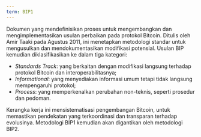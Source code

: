 ```yaml
---
term: BIP1
---
```


Dokumen yang mendefinisikan proses untuk mengembangkan dan mengimplementasikan usulan perbaikan pada protokol Bitcoin. Ditulis oleh Amir Taaki pada Agustus 2011, ini menetapkan metodologi standar untuk mengusulkan dan mendokumentasikan modifikasi potensial. Usulan BIP kemudian diklasifikasikan ke dalam tiga kategori:
* *Standards Track*: yang berkaitan dengan modifikasi langsung terhadap protokol Bitcoin dan interoperabilitasnya;
* *Informational*: yang menyediakan informasi umum tetapi tidak langsung mempengaruhi protokol;
* *Process*: yang memperkenalkan perubahan non-teknis, seperti prosedur dan pedoman.

Kerangka kerja ini mensistematisasi pengembangan Bitcoin, untuk memastikan pendekatan yang terkoordinasi dan transparan terhadap evolusinya. Metodologi BIP1 kemudian akan digantikan oleh metodologi BIP2.